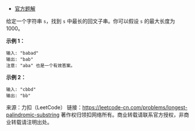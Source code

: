 * [官方题解](https://leetcode-cn.com/problems/longest-palindromic-substring/solution/zui-chang-hui-wen-zi-chuan-by-leetcode-solution/)

给定一个字符串 ```s```，找到 ```s``` 中最长的回文子串。你可以假设 ```s``` 的最大长度为 1000。

**示例 1：**
```
输入: "babad"
输出: "bab"
注意: "aba" 也是一个有效答案。
```
**示例 2：**
```
输入: "cbbd"
输出: "bb"
```

来源：力扣（LeetCode）
链接：https://leetcode-cn.com/problems/longest-palindromic-substring
著作权归领扣网络所有。商业转载请联系官方授权，非商业转载请注明出处。
